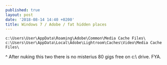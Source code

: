 ```yaml
---
published: true
layout: post
date: '2018-08-14 14:40 +0200'
title: Windows 7 / Adobe / fat hidden places
---
```

    c:\Users\User\AppData\Roaming\Adobe\Common\Media Cache Files\
    c:\Users\User\AppData\Local\Adobe\Lightroom\Caches\Video\Media Cache Files\
    
^ After nuking this two there is no misterius 80 gigs free on c:\ drive. FYA.
